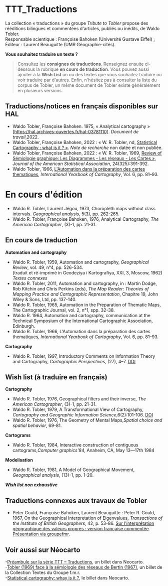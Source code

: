 # TTT_Traductions

La collection « traductions » du groupe _Tribute to Tobler_ propose des rééditions bilingues et commentées d'articles, publiés ou inédits, de Waldo Tobler. </br>
Responsable scientique : Françoise Bahoken (Université Gustave Eiffel) ;</br>
Éditeur : Laurent Beauguitte (UMR Géographie-cités).

**Vous souhaitez traduire un texte ?** </br> 
> Consultez les **consignes de traductions**. Renseignez ensuite ci-dessous la rubrique **en cours de traduction**. Vous pouvez aussi ajouter à la **Wish List** un ou des textes que vous souhaitez traduire ou voir traduire par d'autres. Enfin, n'hésitez pas à consulter la liste du corpus de Tobler, un même document de Tobler existe généralement en plusieurs versions.

## Traductions/notices en français disponibles sur HAL

- Waldo Tobler, Françoise Bahoken. 1975, « Analytical cartography » [https://hal.archives-ouvertes.fr/hal-03781110]. _Document de travail_,2022.
- Waldo Tobler, Françoise Bahoken, 2022 : « W. R. Tobler, nd, [Statistical Cartography : what is it ? »](https://hal.archives-ouvertes.fr/hal-03739509). _Note de recherche_ non datée et non publiée.
- Waldo Tobler, Françoise Bahoken, 2022 : « W. R. Tobler, 1969, [Review of Sémiologie graphique: Les Diagrammes - Les réseaux - Les Cartes »](https://hal.archives-ouvertes.fr/hal-03583854), _Journal of the American Statistical Association_, 24(325):391-392.
- Waldo Tobler, 1966, [L'Automation dans la préparation des cartes thematiques](https://hal.archives-ouvertes.fr/hal-03773410), _International Yearbook of Cartography_, Vol. 6, pp. 81–93.

# En cours d'édition

- Waldo R. Tobler, Laurent Jégou, 1973, Choropleth maps without class intervals. _Geographical analysis_, 5(3), pp. 262-265. </br>
- Waldo R. Tobler, Françoise Bahoken, 1976, Analytical Cartography, _The American Cartographer_, (3)-1, pp. 21-31. 

## En cours de traduction

**Automation and cartography**
- Waldo R. Tobler, 1959, Automation and cartography, _Geographical Review_, vol. 49, n°4, pp. 526-534. </br>
(traduit et ré-imprimé in Geodeziya i Kartografiya, XXI, 3, Moscow, 1962) </br>
_Textes connexes_ </br>
- Waldo R. Tobler, 2011, Automation and cartography, in : Martin Dodge, Rob Kitchin and Chris Perkins (eds), _The Map Reader: Theories of Mapping Practice and Cartographic Representation_, Chapitre 19, John Wiley & Sons, Ltd, pp. 137-140.
- Waldo R. Tobler, 1965, Automation in the Preparation of Thematic Maps, The Cartographic Journal, vol. 2, n°1, spp. 32-38.
- Waldo R. 1964, Automation and cartography, communication at the Technical Symposium of the International Cartographic Association, Edinburgh.
- Waldo R. Tobler, 1966, L'Automation dans la préparation des cartes thematiques, _International Yearbook of Cartography_, Vol. 6, pp. 81–93.

**Cartography**
- Waldo R. Tobler, 1997, Introductory Comments on Information Theory and Cartography, _Cartographic Perspectives_, (27), 4–7. [DOI](https://doi.org/10.14714/CP27.698)

## Wish list (à traduire en français)

**Cartography**
- Waldo R. Tobler, 1976, Geographical filters and their inverse, _The American Cartographer_, (3)-1, pp. 21-31.
- Waldo R. Tobler, 1979, A Transformational View of Cartography, _Cartography and Geographic Information Science_,6(2):101-106. [DOI](https://doi.org/10.1559/152304079784023104)
- Waldo R. Tobler, 1976, The Geometry of Mental Maps,_Spatial choice and spatial behavior_, 69-81.

**Cartograms**
- Waldo R. Tobler, 1984, Interactive construction of contiguous cartograms,_Computer graphics'84_, Anaheim, CA, May 13—17th 1984

**Modelisation**
- Waldo R. Tobler, 1981, A Model of Geographical Movement, _Geographical analysis_, (13)-1, pp. 1-20.

**_Wish list non exhaustive_**

## Traductions connexes aux travaux de Tobler
- Peter Gould, Françoise Bahoken, Laurent Beauguitte : Peter R. Gould, 1967, On the Geographical Interpretation of Eigenvalues, _Transactions of the Institute of British Geographers_, 42, p. 53-86. [Sur l'interprétation géographique des valeurs propres : version française commentée](https://hal.archives-ouvertes.fr/hal-03699723). [Présentation via groupefmr](https://groupefmr.hypotheses.org/5899).

## Voir aussi sur Néocarto
-[Préambule sur la série TTT – Traductions](https://neocarto.hypotheses.org/14131), un billet dans Neocarto. </br>
-[Tobler (1969) face à la sémiologie des réseaux de Bertin (1967)](https://groupefmr.hypotheses.org/5745), un billet de la Collection Textes du Groupe f.m.r. </br>
-[Statistical cartography: whay is it ?](https://neocarto.hypotheses.org/15435), le billet dans Neocarto. </br>
